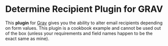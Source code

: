 # Determine Recipient Plugin for GRAV

This **plugin** for [Grav](http://github.com/getgrav/grav) gives you the ability to alter email recipients depending on form values. This plugin is a cookbook example and cannot be used out of the box (unless your requirements and field names happen to be the exact same as mine).
